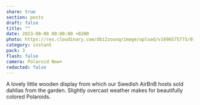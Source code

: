 ```yaml
---
share: true
section: posts
draft: false
title: ""
date: 2023-08-08 00:00:00 +0200
photo: https://res.cloudinary.com/dbi2zounq/image/upload/v1696575775/019_rqdx9s.jpg
category: instant
pack: 3
flash: false
camera: Polaroid Now+
redacted: false
---
```



A lovely little wooden display from which our Swedish AirBnB hosts sold dahlias from the garden. Slightly overcast weather makes for beautifully colored Polaroids.